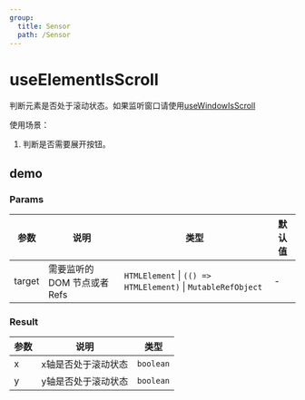 ```yaml
---
group:
  title: Sensor
  path: /Sensor
---
```


# useElementIsScroll

判断元素是否处于滚动状态。如果监听窗口请使用[useWindowIsScroll](/Sensor/use-window-is-scroll)

使用场景：

1. 判断是否需要展开按钮。

## demo

<code src="./Demo/index.tsx"></code>


<code src="./Demo/index2.tsx" ></code>

### Params

| 参数    | 说明                                         | 类型                   | 默认值 |
|---------|----------------------------------------------|------------------------|--------|
| target | 需要监听的DOM 节点或者 Refs | `HTMLElement` \| `(() => HTMLElement)` \| `MutableRefObject` | -      |


### Result

| **参数** | **说明**            | **类型**  |
| -------- | ------------------- | --------- |
| x        | x轴是否处于滚动状态 | `boolean` |
| y        | y轴是否处于滚动状态 | `boolean` |

